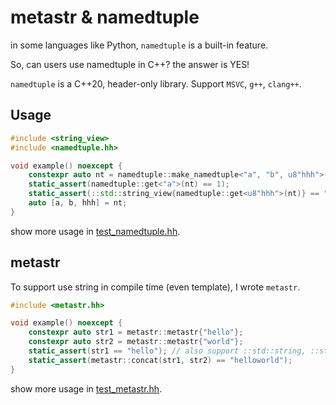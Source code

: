 # metastr & namedtuple

in some languages like Python, `namedtuple` is a built-in feature.

So, can users use namedtuple in C++? the answer is YES!

`namedtuple` is a C++20, header-only library. Support `MSVC`, `g++`, `clang++`.

## Usage
```cpp
#include <string_view>
#include <namedtuple.hh>

void example() noexcept {
    constexpr auto nt = namedtuple::make_namedtuple<"a", "b", u8"hhh">(1, 2, "hello");
    static_assert(namedtuple::get<"a">(nt) == 1);
    static_assert(::std::string_view{namedtuple::get<u8"hhh">(nt)} == "hello");
    auto [a, b, hhh] = nt;
}
```
show more usage in [test_namedtuple.hh](./test/test_namedtuple.hh).

## metastr
To support use string in compile time (even template), I wrote `metastr`.
```cpp
#include <metastr.hh>

void example() noexcept {
    constexpr auto str1 = metastr::metastr{"hello"};
    constexpr auto str2 = metastr::metastr{"world"};
    static_assert(str1 == "hello"); // also support ::std::string, ::std::string_view and other encoding
    static_assert(metastr::concat(str1, str2) == "helloworld");
}
```
show more usage in [test_metastr.hh](./test/test_metastr.hh).
